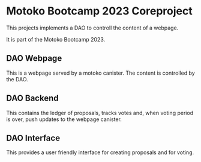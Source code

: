 # Motoko Bootcamp 2023 Coreproject

This projects implements a DAO to controll the content of a webpage.

It is part of the Motoko Bootcamp 2023.

## DAO Webpage

This is a webpage served by a motoko canister.
The content is controlled by the DAO.

## DAO Backend

This contains the ledger of proposals, tracks votes and, when voting period is over, push updates to the webpage canister.

## DAO Interface

This provides a user friendly interface for creating proposals and for voting.
